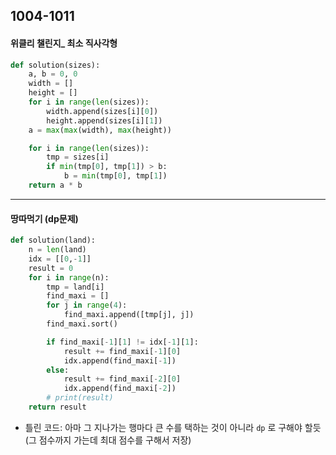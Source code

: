 ## 1004-1011

#### 위클리 챌린지_ 최소 직사각형

```python
def solution(sizes):
    a, b = 0, 0
    width = []
    height = []
    for i in range(len(sizes)):
        width.append(sizes[i][0])
        height.append(sizes[i][1])
    a = max(max(width), max(height))

    for i in range(len(sizes)):
        tmp = sizes[i]
        if min(tmp[0], tmp[1]) > b:
            b = min(tmp[0], tmp[1])
    return a * b
```

<hr>

#### 땅따먹기 (dp문제)

```python
def solution(land):
    n = len(land)
    idx = [[0,-1]]
    result = 0
    for i in range(n):
        tmp = land[i]
        find_maxi = []
        for j in range(4):
            find_maxi.append([tmp[j], j])
        find_maxi.sort()

        if find_maxi[-1][1] != idx[-1][1]:
            result += find_maxi[-1][0]
            idx.append(find_maxi[-1])
        else:
            result += find_maxi[-2][0]
            idx.append(find_maxi[-2])
        # print(result)
    return result
```

- 틀린 코드: 아마 그 지나가는 행마다 큰 수를 택하는 것이 아니라 `dp` 로 구해야 할듯 (그 점수까지 가는데 최대 점수를 구해서 저장)



